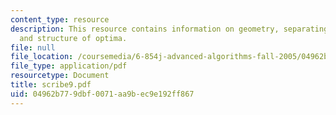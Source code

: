 ```yaml
---
content_type: resource
description: This resource contains information on geometry, separating hyperplanes
  and structure of optima.
file: null
file_location: /coursemedia/6-854j-advanced-algorithms-fall-2005/04962b779dbf0071aa9bec9e192ff867_scribe9.pdf
file_type: application/pdf
resourcetype: Document
title: scribe9.pdf
uid: 04962b77-9dbf-0071-aa9b-ec9e192ff867
---
```

